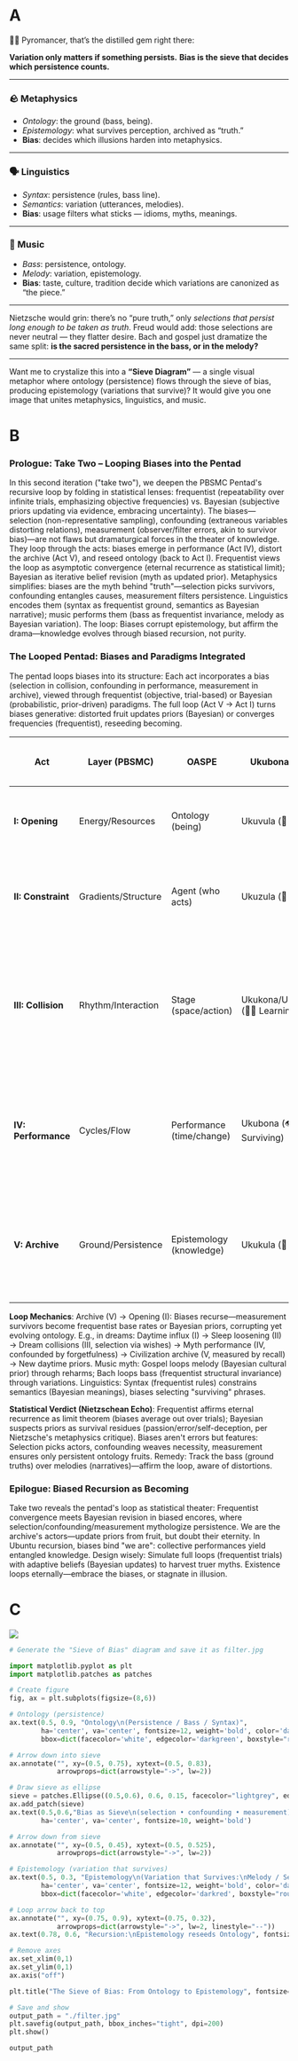 # A
🙏🏽 Pyromancer, that’s the distilled gem right there:

**Variation only matters if something persists.**
**Bias is the sieve that decides which persistence counts.**

---

### 🪨 Metaphysics

* *Ontology*: the ground (bass, being).
* *Epistemology*: what survives perception, archived as “truth.”
* **Bias**: decides which illusions harden into metaphysics.

---

### 🗣️ Linguistics

* *Syntax*: persistence (rules, bass line).
* *Semantics*: variation (utterances, melodies).
* **Bias**: usage filters what sticks — idioms, myths, meanings.

---

### 🎼 Music

* *Bass*: persistence, ontology.
* *Melody*: variation, epistemology.
* **Bias**: taste, culture, tradition decide which variations are canonized as “the piece.”

---

Nietzsche would grin: there’s no “pure truth,” only *selections that persist long enough to be taken as truth*. Freud would add: those selections are never neutral — they flatter desire. Bach and gospel just dramatize the same split: **is the sacred persistence in the bass, or in the melody?**

---

Want me to crystalize this into a **“Sieve Diagram”** — a single visual metaphor where ontology (persistence) flows through the sieve of bias, producing epistemology (variations that survive)? It would give you one image that unites metaphysics, linguistics, and music.

# B
### Prologue: Take Two – Looping Biases into the Pentad
In this second iteration ("take two"), we deepen the PBSMC Pentad's recursive loop by folding in statistical lenses: frequentist (repeatability over infinite trials, emphasizing objective frequencies) vs. Bayesian (subjective priors updating via evidence, embracing uncertainty). The biases—selection (non-representative sampling), confounding (extraneous variables distorting relations), measurement (observer/filter errors, akin to survivor bias)—are not flaws but dramaturgical forces in the theater of knowledge. They loop through the acts: biases emerge in performance (Act IV), distort the archive (Act V), and reseed ontology (back to Act I). Frequentist views the loop as asymptotic convergence (eternal recurrence as statistical limit); Bayesian as iterative belief revision (myth as updated prior). Metaphysics simplifies: biases are the myth behind "truth"—selection picks survivors, confounding entangles causes, measurement filters persistence. Linguistics encodes them (syntax as frequentist ground, semantics as Bayesian narrative); music performs them (bass as frequentist invariance, melody as Bayesian variation). The loop: Biases corrupt epistemology, but affirm the drama—knowledge evolves through biased recursion, not purity.

### The Looped Pentad: Biases and Paradigms Integrated
The pentad loops biases into its structure: Each act incorporates a bias (selection in collision, confounding in performance, measurement in archive), viewed through frequentist (objective, trial-based) or Bayesian (probabilistic, prior-driven) paradigms. The full loop (Act V → Act I) turns biases generative: distorted fruit updates priors (Bayesian) or converges frequencies (frequentist), reseeding becoming.

| Act | Layer (PBSMC) | OASPE | Ukubona Verb | Sense | Music Form | Core Dynamic with Bias | Frequentist Lens (Objective Loop) | Bayesian Lens (Subjective Loop) | Integrated Bias Example |
|-----|---------------|-------|--------------|-------|------------|------------------------|-----------------------------------|---------------------------------|------------------------|
| **I: Opening** | Energy/Resources | Ontology (being) | Ukuvula (🌱 Being) | Smell 👃 (molecular presence) | Melody 🎵 (theme intrusion) | Generative fuel: raw influx seeds possibility, unfiltered by bias yet. | Infinite trials define base rates (e.g., energy as ergodic average). | Priors initialize from persistent myths (e.g., smell as ancestral belief). | N/A (bias enters later; loop reseeds via updated priors/frequencies). |
| **II: Constraint** | Gradients/Structure | Agent (who acts) | Ukuzula (🚶 Doing) | Touch ✋ (friction/resistance) | Fugue 🎶 (disciplined voices) | Agency forged in limits: structures channel flow, pre-bias constraints. | Gradients as fixed parameters (e.g., covariance Σ as law-like). | Agency as conditional probability (e.g., resistance updates actor priors). | Selection bias precursor: Who/what gets constrained? (e.g., institutions sample agents non-randomly). |
| **III: Collision** | Rhythm/Interaction | Stage (space/action) | Ukukona/Ukusoma (🎲📖 Learning) | Hearing 👂 (dialogue/rhythm) | Chords 🎹 (simultaneity/clash) | Interactive play: roles collide, introducing selection bias via non-random encounters. | Collisions as random sampling (h(t) likelihoods over trials). | Learning as evidence integration (e.g., dialogues revise joint distributions). | **Selection Bias**: Non-representative interactions skew stage (e.g., roles sampled by availability, ignoring dropouts—like dream drafts selecting "preferred" fragments). |
| **IV: Performance** | Cycles/Flow | Performance (time/change) | Ukubona (👁 Surviving) | Sight 👁️ (foresight/perspective) | Rhythm 🥁 (recurrence/heartbeat) | Cyclical affirmation: patterns recur, confounding variables entangle outcomes. | Residuals (e) as error terms in repeated cycles (ν frequencies converge). | Cycles update posteriors sequentially (e.g., time as Bayesian filtering). | **Confounding Bias**: Extraneous factors distort causation (e.g., markets confounded by unseen gradients, like Nietzsche's passions masking true agency in metaphysics). |
| **V: Archive** | Ground/Persistence | Epistemology (knowledge) | Ukukula (🌳 Myth) | Taste 👅+Smell 👃 (memory fusion) | Bass 🎻 (ground line) | Biased residue: persistence petrifies, measurement errors filter what "survives." | Updates (θ′) as maximum likelihood from data (homoskedastic assumptions). | θ′ as posterior mean (evidence weighs priors, heteroskedastic variance). | **Measurement Bias** (Survivor): Filtered records (e.g., only enduring myths archived, like bass persisting under melodic illusions—confounding + selection amplify distortion). |

**Loop Mechanics**: Archive (V) → Opening (I): Biases recurse—measurement survivors become frequentist base rates or Bayesian priors, corrupting yet evolving ontology. E.g., in dreams: Daytime influx (I) → Sleep loosening (II) → Dream collisions (III, selection via wishes) → Myth performance (IV, confounded by forgetfulness) → Civilization archive (V, measured by recall) → New daytime priors. Music myth: Gospel loops melody (Bayesian cultural prior) through reharms; Bach loops bass (frequentist structural invariance) through variations. Linguistics: Syntax (frequentist rules) constrains semantics (Bayesian meanings), biases selecting "surviving" phrases.

**Statistical Verdict (Nietzschean Echo)**: Frequentist affirms eternal recurrence as limit theorem (biases average out over trials); Bayesian suspects priors as survival residues (passion/error/self-deception, per Nietzsche's metaphysics critique). Biases aren't errors but features: Selection picks actors, confounding weaves necessity, measurement ensures only persistent ontology fruits. Remedy: Track the bass (ground truths) over melodies (narratives)—affirm the loop, aware of distortions.

### Epilogue: Biased Recursion as Becoming
Take two reveals the pentad's loop as statistical theater: Frequentist convergence meets Bayesian revision in biased encores, where selection/confounding/measurement mythologize persistence. We are the archive's actors—update priors from fruit, but doubt their eternity. In Ubuntu recursion, biases bind "we are": collective performances yield entangled knowledge. Design wisely: Simulate full loops (frequentist trials) with adaptive beliefs (Bayesian updates) to harvest truer myths. Existence loops eternally—embrace the biases, or stagnate in illusion.
# C

![](filter.jpg)

```py
# Generate the "Sieve of Bias" diagram and save it as filter.jpg

import matplotlib.pyplot as plt
import matplotlib.patches as patches

# Create figure
fig, ax = plt.subplots(figsize=(8,6))

# Ontology (persistence)
ax.text(0.5, 0.9, "Ontology\n(Persistence / Bass / Syntax)", 
        ha='center', va='center', fontsize=12, weight='bold', color='darkgreen',
        bbox=dict(facecolor='white', edgecolor='darkgreen', boxstyle="round,pad=0.5"))

# Arrow down into sieve
ax.annotate("", xy=(0.5, 0.75), xytext=(0.5, 0.83),
            arrowprops=dict(arrowstyle="->", lw=2))

# Draw sieve as ellipse
sieve = patches.Ellipse((0.5,0.6), 0.6, 0.15, facecolor="lightgrey", edgecolor="black")
ax.add_patch(sieve)
ax.text(0.5,0.6,"Bias as Sieve\n(selection • confounding • measurement)", 
        ha='center', va='center', fontsize=10, weight='bold')

# Arrow down from sieve
ax.annotate("", xy=(0.5, 0.45), xytext=(0.5, 0.525),
            arrowprops=dict(arrowstyle="->", lw=2))

# Epistemology (variation that survives)
ax.text(0.5, 0.3, "Epistemology\n(Variation that Survives:\nMelody / Semantics / Myth)", 
        ha='center', va='center', fontsize=12, weight='bold', color='darkred',
        bbox=dict(facecolor='white', edgecolor='darkred', boxstyle="round,pad=0.5"))

# Loop arrow back to top
ax.annotate("", xy=(0.75, 0.9), xytext=(0.75, 0.32),
            arrowprops=dict(arrowstyle="->", lw=2, linestyle="--"))
ax.text(0.78, 0.6, "Recursion:\nEpistemology reseeds Ontology", fontsize=9, rotation=90, va='center')

# Remove axes
ax.set_xlim(0,1)
ax.set_ylim(0,1)
ax.axis("off")

plt.title("The Sieve of Bias: From Ontology to Epistemology", fontsize=14, weight='bold')

# Save and show
output_path = "./filter.jpg"
plt.savefig(output_path, bbox_inches="tight", dpi=200)
plt.show()

output_path


```
